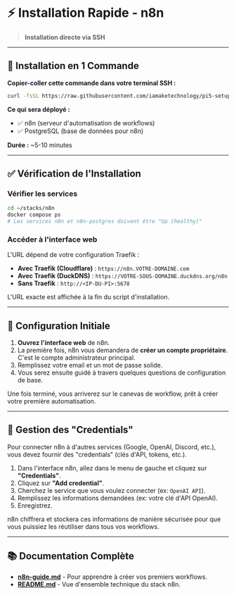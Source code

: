 # ⚡ Installation Rapide - n8n

> **Installation directe via SSH**

---

## 🚀 Installation en 1 Commande

**Copier-coller cette commande dans votre terminal SSH :**

```bash
curl -fsSL https://raw.githubusercontent.com/iamaketechnology/pi5-setup/main/11-intelligence-artificielle/n8n/scripts/01-n8n-deploy.sh | sudo bash
```

**Ce qui sera déployé :**
- ✅ n8n (serveur d'automatisation de workflows)
- ✅ PostgreSQL (base de données pour n8n)

**Durée :** ~5-10 minutes

---

## ✅ Vérification de l'Installation

### Vérifier les services
```bash
cd ~/stacks/n8n
docker compose ps
# Les services n8n et n8n-postgres doivent être "Up (healthy)"
```

### Accéder à l'interface web
L'URL dépend de votre configuration Traefik :
- **Avec Traefik (Cloudflare)** : `https://n8n.VOTRE-DOMAINE.com`
- **Avec Traefik (DuckDNS)** : `https://VOTRE-SOUS-DOMAINE.duckdns.org/n8n`
- **Sans Traefik** : `http://<IP-DU-PI>:5678`

L'URL exacte est affichée à la fin du script d'installation.

---

## 👤 Configuration Initiale

1.  **Ouvrez l'interface web** de n8n.
2.  La première fois, n8n vous demandera de **créer un compte propriétaire**. C'est le compte administrateur principal.
3.  Remplissez votre email et un mot de passe solide.
4.  Vous serez ensuite guidé à travers quelques questions de configuration de base.

Une fois terminé, vous arriverez sur le canevas de workflow, prêt à créer votre première automatisation.

---

## 🔑 Gestion des "Credentials"

Pour connecter n8n à d'autres services (Google, OpenAI, Discord, etc.), vous devez fournir des "credentials" (clés d'API, tokens, etc.).

1.  Dans l'interface n8n, allez dans le menu de gauche et cliquez sur **"Credentials"**.
2.  Cliquez sur **"Add credential"**.
3.  Cherchez le service que vous voulez connecter (ex: `OpenAI API`).
4.  Remplissez les informations demandées (ex: votre clé d'API OpenAI).
5.  Enregistrez.

n8n chiffrera et stockera ces informations de manière sécurisée pour que vous puissiez les réutiliser dans tous vos workflows.

---

## 📚 Documentation Complète

- **[n8n-guide.md](n8n-guide.md)** - Pour apprendre à créer vos premiers workflows.
- **[README.md](README.md)** - Vue d'ensemble technique du stack n8n.
